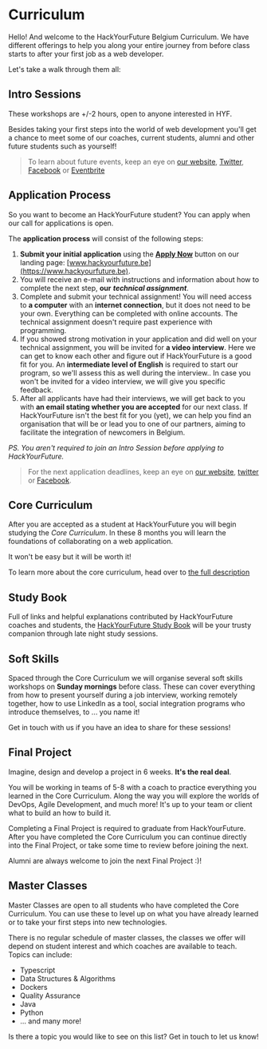 # Curriculum

Hello! And welcome to the HackYourFuture Belgium Curriculum. We have different offerings to help you along your entire journey from before class starts to after your first job as a web developer.

Let's take a walk through them all:

## Intro Sessions

These workshops are +/-2 hours, open to anyone interested in HYF.

Besides taking your first steps into the world of web development you'll get a chance to meet some of our coaches, current students, alumni and other future students such as yourself!

> To learn about future events, keep an eye on [our website](https://hackyourfuture.be), [Twitter](https://twitter.com/HackYFutureBE), [Facebook](https://www.facebook.com/HackYFutureBE/) or [Eventbrite](https://www.eventbrite.be/o/hackyourfuture-belgium-17962288989)

## Application Process

So you want to become an HackYourFuture student? You can apply when our call for applications is open.

The **application process** will consist of the following steps:

1. **Submit your initial application** using the [**Apply Now**](https://hackyourfuture.be/) button on our landing page: [www.hackyourfuture.be](https://www.hackyourfuture.be).
2. You will receive an e-mail with instructions and information about how to complete the next step, **our** _**technical assignment**_.
3. Complete and submit your technical assignment! You will need access to **a computer** with an **internet connection**, but it does not need to be your own. Everything can be completed with online accounts. The technical assignment doesn't require past experience with programming.
4. If you showed strong motivation in your application and did well on your technical assignment, you will be invited for **a video interview**. Here we can get to know each other and figure out if HackYourFuture is a good fit for you. An **intermediate level of English** is required to start our program, so we'll assess this as well during the interview.. In case you won't be invited for a video interview, we will give you specific feedback.
5. After all applicants have had their interviews, we will get back to you with **an email stating whether you are accepted** for our next class. If HackYourFuture isn't the best fit for you \(yet\), we can help you find an organisation that will be or lead you to one of our partners, aiming to facilitate the integration of newcomers in Belgium.

_PS. You aren't required to join an Intro Session before applying to HackYourFuture._

> For the next application deadlines, keep an eye on [our website](https://hackyourfuture.be), [twitter](https://twitter.com/HackYFutureBE) or [Facebook](https://www.facebook.com/HackYFutureBE/).

## Core Curriculum

After you are accepted as a student at HackYourFuture you will begin studying the _Core Curriculum_. In these 8 months you will learn the foundations of collaborating on a web application.

It won't be easy but it will be worth it!

To learn more about the core curriculum, head over to [the full description](https://home.hackyourfuture.be/curriculum/core)

## Study Book

Full of links and helpful explanations contributed by HackYourFuture coaches and students, the [HackYourFuture Study Book](https://hackyourfuture.github.io/study) will be your trusty companion through late night study sessions.

## Soft Skills

Spaced through the Core Curriculum we will organise several soft skills workshops on **Sunday mornings** before class. These can cover everything from how to present yourself during a job interview, working remotely together, how to use LinkedIn as a tool, social integration programs who introduce themselves, to ... you name it!

Get in touch with us if you have an idea to share for these sessions!

## Final Project

Imagine, design and develop a project in 6 weeks. **It's the real deal**.

You will be working in teams of 5-8 with a coach to practice everything you learned in the Core Curriculum. Along the way you will explore the worlds of DevOps, Agile Development, and much more! It's up to your team or client what to build an how to build it.

Completing a Final Project is required to graduate from HackYourFuture. After you have completed the Core Curriculum you can continue directly into the Final Project, or take some time to review before joining the next.

Alumni are always welcome to join the next Final Project :\)!

## Master Classes

Master Classes are open to all students who have completed the Core Curriculum. You can use these to level up on what you have already learned or to take your first steps into new technologies.

There is no regular schedule of master classes, the classes we offer will depend on student interest and which coaches are available to teach. Topics can include:

- Typescript
- Data Structures & Algorithms
- Dockers
- Quality Assurance
- Java
- Python
- ... and many more!

Is there a topic you would like to see on this list? Get in touch to let us know!
